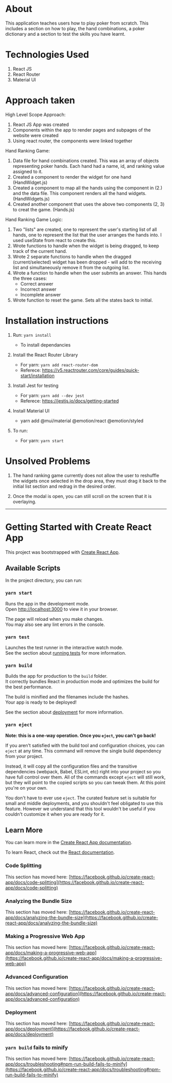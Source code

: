 # About
This application teaches users how to play poker from scratch. This includes a section on how to play, the hand combinations, a poker dictionary and a section to test the skills you have learnt.

# Technologies Used
1. React JS
2. React Router
3. Material UI

# Approach taken
High Level Scope Approach:
1. React JS App was created
2. Components within the app to render pages and subpages of the website were created
3. Using react router, the components were linked together

Hand Ranking Game:
1. Data file for hand combinations created. This was an array of objects representing poker hands. Each hand had a name, id, and ranking value assigned to it.
2. Created a component to render the widget for one hand (HandWidget.js)
3. Created a component to map all the hands using the component in (2.) and the data file. This component renders all the hand widgets. (HandWidgets.js)
4. Created another component that uses the above two components (2, 3) to creat the game. (Hands.js)

Hand Ranking Game Logic:
1. Two "lists" are created, one to represent the user's starting list of all hands, one to represent the list that the user arranges the hands into. I used useState from react to create this.
2. Wrote functions to handle when the widget is being dragged, to keep track of the current hand.
3. Wrote 2 separate functions to handle when the dragged (current/selected) widget has been dropped - will add to the receiving list and simultaneously remove it from the outgoing list.
4. Wrote a function to handle when the user submits an answer. This hands the three cases:
    - Correct answer
    - Incorrect answer
    - Incomplete answer
5. Wrote function to reset the game. Sets all the states back to initial.

# Installation instructions
1. Run: `yarn install`
    - To install dependancies
2. Install the React Router Library
    - For yarn: `yarn add react-router-dom`
    - Referece: https://v5.reactrouter.com/core/guides/quick-start/installation

3. Install Jest for testing
    - For yarn: `yarn add --dev jest`
    - Referece: https://jestjs.io/docs/getting-started

4. Install Material UI
    - yarn add @mui/material @emotion/react @emotion/styled

5. To run:
    - For yarn: `yarn start`

# Unsolved Problems
1. The hand ranking game currently does not allow the user to reshuffle the widgets once selected in the drop area, they must drag it back to the initial list section and redrag in the desired order.

2. Once the modal is open, you can still scroll on the screen that it is overlaying.
____________________

# Getting Started with Create React App

This project was bootstrapped with [Create React App](https://github.com/facebook/create-react-app).

## Available Scripts

In the project directory, you can run:

### `yarn start`

Runs the app in the development mode.\
Open [http://localhost:3000](http://localhost:3000) to view it in your browser.

The page will reload when you make changes.\
You may also see any lint errors in the console.

### `yarn test`

Launches the test runner in the interactive watch mode.\
See the section about [running tests](https://facebook.github.io/create-react-app/docs/running-tests) for more information.

### `yarn build`

Builds the app for production to the `build` folder.\
It correctly bundles React in production mode and optimizes the build for the best performance.

The build is minified and the filenames include the hashes.\
Your app is ready to be deployed!

See the section about [deployment](https://facebook.github.io/create-react-app/docs/deployment) for more information.

### `yarn eject`

**Note: this is a one-way operation. Once you `eject`, you can't go back!**

If you aren't satisfied with the build tool and configuration choices, you can `eject` at any time. This command will remove the single build dependency from your project.

Instead, it will copy all the configuration files and the transitive dependencies (webpack, Babel, ESLint, etc) right into your project so you have full control over them. All of the commands except `eject` will still work, but they will point to the copied scripts so you can tweak them. At this point you're on your own.

You don't have to ever use `eject`. The curated feature set is suitable for small and middle deployments, and you shouldn't feel obligated to use this feature. However we understand that this tool wouldn't be useful if you couldn't customize it when you are ready for it.

## Learn More

You can learn more in the [Create React App documentation](https://facebook.github.io/create-react-app/docs/getting-started).

To learn React, check out the [React documentation](https://reactjs.org/).

### Code Splitting

This section has moved here: [https://facebook.github.io/create-react-app/docs/code-splitting](https://facebook.github.io/create-react-app/docs/code-splitting)

### Analyzing the Bundle Size

This section has moved here: [https://facebook.github.io/create-react-app/docs/analyzing-the-bundle-size](https://facebook.github.io/create-react-app/docs/analyzing-the-bundle-size)

### Making a Progressive Web App

This section has moved here: [https://facebook.github.io/create-react-app/docs/making-a-progressive-web-app](https://facebook.github.io/create-react-app/docs/making-a-progressive-web-app)

### Advanced Configuration

This section has moved here: [https://facebook.github.io/create-react-app/docs/advanced-configuration](https://facebook.github.io/create-react-app/docs/advanced-configuration)

### Deployment

This section has moved here: [https://facebook.github.io/create-react-app/docs/deployment](https://facebook.github.io/create-react-app/docs/deployment)

### `yarn build` fails to minify

This section has moved here: [https://facebook.github.io/create-react-app/docs/troubleshooting#npm-run-build-fails-to-minify](https://facebook.github.io/create-react-app/docs/troubleshooting#npm-run-build-fails-to-minify)

